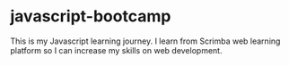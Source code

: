 # javascript-bootcamp
This is my Javascript learning journey. I learn from Scrimba web learning platform so I can increase my skills on web development.
